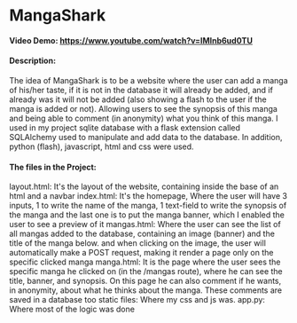# MangaShark
#### Video Demo:  <https://www.youtube.com/watch?v=IMInb6ud0TU>
#### Description:
The idea of MangaShark is to be a website where the user can add a manga of his/her taste, if it is not in the database it will already be added, and if already was it will not be added (also showing a flash to the user if the manga is added or not). Allowing users to see the synopsis of this manga and being able to comment (in anonymity) what you think of this manga.
I used in my project sqlite database with a flask extension called SQLAlchemy used to manipulate and add data to the database. In addition, python (flash), javascript, html and css were used.

#### The files in the Project:
layout.html:
    It's the layout of the website, containing inside the base of an html and a navbar
index.html:
    It's the homepage, Where the user will have 3 inputs, 1 to write the name of the manga, 1 text-field to write the synopsis of the manga and the last one is to put the manga banner, which I enabled the user to see a preview of it
mangas.html:
    Where the user can see the list of all mangas added to the database, containing an image (banner) and the title of the manga below. and when clicking on the image, the user will automatically make a POST request, making it render a page only on the specific clicked manga
manga.html:
    It is the page where the user sees the specific manga he clicked on (in the /mangas route), where he can see the title, banner, and synopsis. On this page he can also comment if he wants, in anonymity, about what he thinks about the manga. These comments are saved in a database too
static files:
    Where my css and js was.
app.py:
    Where most of the logic was done
